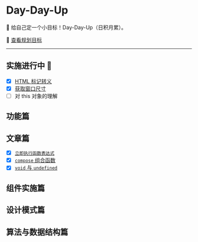 # Day-Day-Up

💪 给自己定一个小目标！Day-Day-Up（日积月累）。

🎯 [查看规划目标](./list.md)

---

## 实施进行中 🚧

- [x] [HTML 标记转义](./Functional/htmlEscape.md)
- [x] [获取窗口尺寸](./Functional/getWindowSize.md)
- [ ] 对 this 对象的理解

## 功能篇

## 文章篇

- [x] [`立即执行函数表达式`](./Article/immediately-invoked-function-expression.md)
- [x] [`compose` 组合函数](./Article/compose.md)
- [x] [`void` 与 `undefined`](./Article/void-and-undefined.md)

## 组件实施篇

## 设计模式篇

## 算法与数据结构篇
